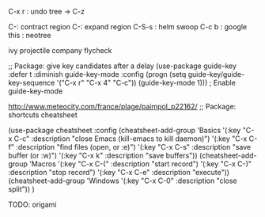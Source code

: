 C-x r : undo tree -> C-z

C-<prior>: contract region
C-<next>: expand region
C-S-s : helm swoop
C-c b : google this
<f8>  : neotree


ivy
projectile
company
flycheck

;; Package: give key candidates after a delay
(use-package guide-key
  :defer t
  :diminish guide-key-mode
  :config
  (progn
  (setq guide-key/guide-key-sequence '("C-x r" "C-x 4" "C-c"))
  (guide-key-mode 1)))  ; Enable guide-key-mode


http://www.meteocity.com/france/plage/paimpol_p22162/
;; Package: shortcuts cheatsheet

(use-package cheatsheet
  :config
  (cheatsheet-add-group 'Basics
    '(:key "C-x C-c" :description "close Emacs (kill-emacs to kill daemon)")
    '(:key "C-x C-f" :description "find files (open, or :e)")
    '(:key "C-x C-s" :description "save buffer (or :w)")
    '(:key "C-x k"   :description "save buffers"))
  (cheatsheet-add-group 'Macros
    '(:key "C-x C-(" :description "start record")
    '(:key "C-x C-)" :description "stop record")
    '(:key "C-x C-e" :description "execute"))
  (cheatsheet-add-group 'Windows
    '(:key "C-x C-0" :description "close split"))
  )

TODO: origami
